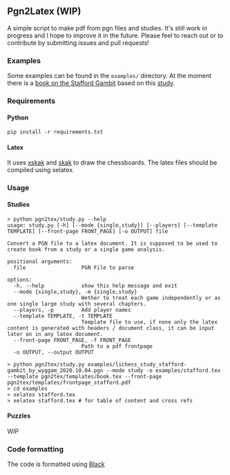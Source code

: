 ## Pgn2Latex (WIP)

A simple script to make pdf from pgn files and studies. It's still work in progress and I hope to improve it in the future. Please feel to reach out or to contribute by submitting issues and pull requests!

### Examples

Some examples can be found in the `examples/` directory. At the moment there is a [book on the Stafford Gambit](https://github.com/icannos/pgn2tex/blob/master/examples/stafford.pdf) based on this [study](https://lichess.org/study/c9YhCd5b).

### Requirements

#### Python

```
pip install -r requirements.txt
```

#### Latex 

It uses [xskak](https://www.ctan.org/pkg/xskak) and [skak](https://www.ctan.org/pkg/skak) to draw the chessboards. The latex files should be compiled using xelatex.

### Usage

#### Studies 
```
> python pgn2tex/study.py --help
usage: study.py [-h] [--mode {single,study}] [--players] [--template TEMPLATE] [--front-page FRONT_PAGE] [-o OUTPUT] file

Convert a PGN file to a latex document. It is supposed to be used to create book from a study or a single game analysis.

positional arguments:
  file                  PGN File to parse

options:
  -h, --help            show this help message and exit
  --mode {single,study}, -m {single,study}
                        Wether to treat each game independently or as one single large study with several chapters.
  --players, -p         Add player names
  --template TEMPLATE, -t TEMPLATE
                        Template file to use, if none only the latex content is generated with headers / document class, it can be input later on in any latex document.
  --front-page FRONT_PAGE, -f FRONT_PAGE
                        Path to a pdf frontpage
  -o OUTPUT, --output OUTPUT
```

```
> python pgn2tex/study.py examples/lichess_study_stafford-gambit_by_wyggam_2020.10.04.pgn --mode study -o examples/stafford.tex --template pgn2tex/templates/book.tex --front-page pgn2tex/templates/frontpage_stafford.pdf
> cd examples
> xelatex stafford.tex
> xelatex stafford.tex # for table of content and cross refs
```


#### Puzzles

WIP

### Code formatting 

The code is formatted using [Black](https://github.com/psf/black)
